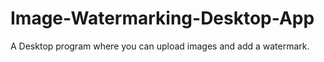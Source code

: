 # Image-Watermarking-Desktop-App
A Desktop program where you can upload images and add a watermark.
